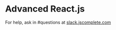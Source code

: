 # Advanced React.js
For help, ask in #questions at [slack.jscomplete.com](http://slack.jscomplete.com/)
